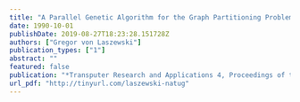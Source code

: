 ```yaml
---
title: "A Parallel Genetic Algorithm for the Graph Partitioning Problem"
date: 1990-10-01
publishDate: 2019-08-27T18:23:28.151728Z
authors: ["Gregor von Laszewski"]
publication_types: ["1"]
abstract: ""
featured: false
publication: "*Transputer Research and Applications 4, Proceedings of the 4th Conference of the North-American Transputers Users Group*"
url_pdf: "http://tinyurl.com/laszewski-natug"
---
```


